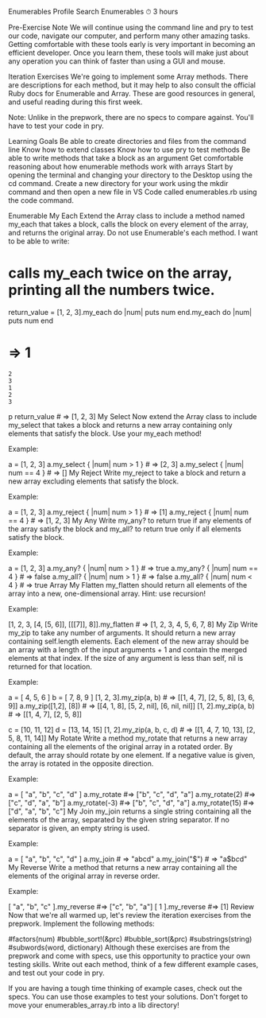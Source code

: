 Enumerables
Profile
Search
Enumerables
⏱ 3 hours

Pre-Exercise Note
We will continue using the command line and pry to test our code, navigate our computer, and perform many other amazing tasks. Getting comfortable with these tools early is very important in becoming an efficient developer. Once you learn them, these tools will make just about any operation you can think of faster than using a GUI and mouse.

Iteration Exercises
We're going to implement some Array methods. There are descriptions for each method, but it may help to also consult the official Ruby docs for Enumerable and Array. These are good resources in general, and useful reading during this first week.

Note: Unlike in the prepwork, there are no specs to compare against. You'll have to test your code in pry.

Learning Goals
Be able to create directories and files from the command line
Know how to extend classes
Know how to use pry to test methods
Be able to write methods that take a block as an argument
Get comfortable reasoning about how enumerable methods work with arrays
Start by opening the terminal and changing your directory to the Desktop using the cd command. Create a new directory for your work using the mkdir command and then open a new file in VS Code called enumerables.rb using the code command.

Enumerable
My Each
Extend the Array class to include a method named my_each that takes a block, calls the block on every element of the array, and returns the original array. Do not use Enumerable's each method. I want to be able to write:

# calls my_each twice on the array, printing all the numbers twice.
return_value = [1, 2, 3].my_each do |num|
 puts num
end.my_each do |num|
 puts num
end
# => 1
    2
    3
    1
    2
    3

p return_value  # => [1, 2, 3]
My Select
Now extend the Array class to include my_select that takes a block and returns a new array containing only elements that satisfy the block. Use your my_each method!

Example:

a = [1, 2, 3]
a.my_select { |num| num > 1 } # => [2, 3]
a.my_select { |num| num == 4 } # => []
My Reject
Write my_reject to take a block and return a new array excluding elements that satisfy the block.

Example:

a = [1, 2, 3]
a.my_reject { |num| num > 1 } # => [1]
a.my_reject { |num| num == 4 } # => [1, 2, 3]
My Any
Write my_any? to return true if any elements of the array satisfy the block and my_all? to return true only if all elements satisfy the block.

Example:

a = [1, 2, 3]
a.my_any? { |num| num > 1 } # => true
a.my_any? { |num| num == 4 } # => false
a.my_all? { |num| num > 1 } # => false
a.my_all? { |num| num < 4 } # => true
Array
My Flatten
my_flatten should return all elements of the array into a new, one-dimensional array. Hint: use recursion!

Example:

[1, 2, 3, [4, [5, 6]], [[[7]], 8]].my_flatten # => [1, 2, 3, 4, 5, 6, 7, 8]
My Zip
Write my_zip to take any number of arguments. It should return a new array containing self.length elements. Each element of the new array should be an array with a length of the input arguments + 1 and contain the merged elements at that index. If the size of any argument is less than self, nil is returned for that location.

Example:

a = [ 4, 5, 6 ]
b = [ 7, 8, 9 ]
[1, 2, 3].my_zip(a, b) # => [[1, 4, 7], [2, 5, 8], [3, 6, 9]]
a.my_zip([1,2], [8])   # => [[4, 1, 8], [5, 2, nil], [6, nil, nil]]
[1, 2].my_zip(a, b)    # => [[1, 4, 7], [2, 5, 8]]

c = [10, 11, 12]
d = [13, 14, 15]
[1, 2].my_zip(a, b, c, d)    # => [[1, 4, 7, 10, 13], [2, 5, 8, 11, 14]]
My Rotate
Write a method my_rotate that returns a new array containing all the elements of the original array in a rotated order. By default, the array should rotate by one element. If a negative value is given, the array is rotated in the opposite direction.

Example:

a = [ "a", "b", "c", "d" ]
a.my_rotate         #=> ["b", "c", "d", "a"]
a.my_rotate(2)      #=> ["c", "d", "a", "b"]
a.my_rotate(-3)     #=> ["b", "c", "d", "a"]
a.my_rotate(15)     #=> ["d", "a", "b", "c"]
My Join
my_join returns a single string containing all the elements of the array, separated by the given string separator. If no separator is given, an empty string is used.

Example:

a = [ "a", "b", "c", "d" ]
a.my_join         # => "abcd"
a.my_join("$")    # => "a$b$c$d"
My Reverse
Write a method that returns a new array containing all the elements of the original array in reverse order.

Example:

[ "a", "b", "c" ].my_reverse   #=> ["c", "b", "a"]
[ 1 ].my_reverse               #=> [1]
Review
Now that we're all warmed up, let's review the iteration exercises from the prepwork. Implement the following methods:

#factors(num)
#bubble_sort!(&prc)
#bubble_sort(&prc)
#substrings(string)
#subwords(word, dictionary)
Although these exercises are from the prepwork and come with specs, use this opportunity to practice your own testing skills. Write out each method, think of a few different example cases, and test out your code in pry.

If you are having a tough time thinking of example cases, check out the specs. You can use those examples to test your solutions. Don't forget to move your enumerables_array.rb into a lib directory!
